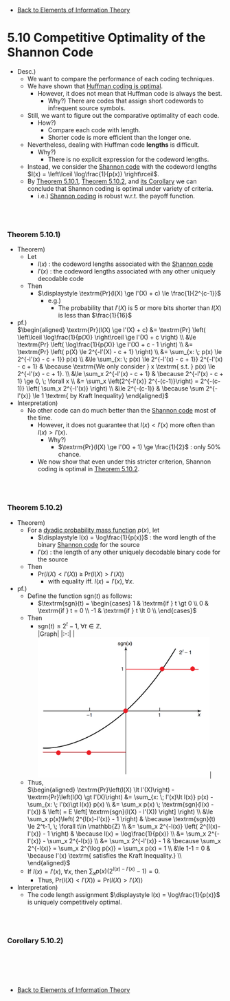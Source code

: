 * [Back to Elements of Information Theory](../../main.md)

# 5.10 Competitive Optimality of the Shannon Code
- Desc.)
  - We want to compare the performance of each coding techniques.
  - We have shown that [Huffman coding is optimal](../08/note.md#58-optimality-of-huffman-codes).
    - However, it does not mean that Huffman code is always the best.
      - Why?) There are codes that assign short codewords to infrequent source symbols.
  - Still, we want to figure out the comparative optimality of each code.
    - How?)
      - Compare each code with length.
      - Shorter code is more efficient than the longer one.
  - Nevertheless, dealing with Huffman code **lengths** is difficult.
    - Why?)
      - There is no explicit expression for the codeword lengths.
  - Instead, we consider the [Shannon code](../07/note.md#prop4-shannon-code) with the codeword lengths $`l(x) = \left\lceil \log\frac{1}{p(x)} \right\rceil`$.
  - By [Theorem 5.10.1](#theorem-5101), [Theorem 5.10.2](#theorem-5102), and [its Corollary](#corollary-5102) we can conclude that Shannon coding is optimal under variety of criteria.
    - i.e.) [Shannon coding](../07/note.md#prop4-shannon-code) is robust w.r.t. the payoff function.

<br><br>

### Theorem 5.10.1)
- Theorem)
  - Let
    - $`l(x)`$ : the codeword lengths associated with the [Shannon code](../07/note.md#prop4-shannon-code)
    - $`l'(x)`$ : the codeword lengths associated with any other uniquely decodable code
  - Then
    - $`\displaystyle \textrm{Pr}(l(X) \ge l'(X) + c) \le \frac{1}{2^{c-1}}`$
      - e.g.)
        - The probability that $`l'(X)`$ is 5 or more bits shorter than $`l(X)`$ is less than $`\frac{1}{16}`$
- pf.)   
  $`\begin{aligned}
    \textrm{Pr}(l(X) \ge l'(X) + c) 
    &= \textrm{Pr} \left( \left\lceil \log\frac{1}{p(X)} \right\rceil \ge l'(X) + c \right) \\
    &\le \textrm{Pr} \left( \log\frac{1}{p(X)} \ge l'(X) + c - 1 \right) \\
    &= \textrm{Pr} \left( p(X) \le 2^{-l'(X) - c + 1} \right) \\
    &= \sum_{x: \; p(x) \le 2^{-l'(x) - c + 1}} p(x) \\
    &\le \sum_{x: \; p(x) \le 2^{-l'(x) - c + 1}} 2^{-l'(x) - c + 1} & \because \textrm{We only consider } x \textrm{ s.t. } p(x) \le 2^{-l'(x) - c + 1}. \\
    &\le \sum_x 2^{-l'(x) - c + 1} & \because 2^{-l'(x) - c + 1} \ge 0, \; \forall x \\
    &= \sum_x \left(2^{-l'(x)} 2^{-(c-1)}\right) = 2^{-(c-1)} \left( \sum_x 2^{-l'(x)} \right) \\
    &\le 2^{-(c-1)} & \because \sum 2^{-l'(x)} \le 1 \textrm{ by Kraft Inequality}
  \end{aligned}`$
- Interpretation)
  - No other code can do much better than the [Shannon code](../07/note.md#prop4-shannon-code) most of the time. 
    - However, it does not guarantee that $`l(x) \lt l'(x)`$ more often than $`l(x) \gt l'(x)`$.
      - Why?)
        - $`\textrm{Pr}(l(X) \ge l'(X) + 1) \ge \frac{1}{2}`$ : only 50% chance.
    - We now show that even under this stricter criterion, Shannon coding is optimal in [Theorem 5.10.2](#theorem-5102).


<br><br>

### Theorem 5.10.2)
- Theorem)
  - For a [dyadic probability mass function](../03/note.md#concept-d-adic-probability-distribution) $`p(x)`$, let 
      - $`\displaystyle l(x) = \log\frac{1}{p(x)}`$ : the word length of the binary [Shannon code](../07/note.md#prop4-shannon-code) for the source
      - $`l'(x)`$ : the length of any other uniquely decodable binary code for the source
  - Then
    - $`\textrm{Pr}\left(l(X) \lt l'(X)\right) \; \ge \; \textrm{Pr}\left(l(X) \gt l'(X)\right)`$
      - with equality iff. $`l(x) = l'(x), \forall x`$.
- pf.)
  - Define the function $`\textrm{sgn}(t)`$ as follows:
    - $`\textrm{sgn}(t) = \begin{cases}
        1 & \textrm{if } t \gt 0 \\
        0 & \textrm{if } t = 0 \\
        -1 & \textrm{if } t \lt 0 \\
    \end{cases}`$
  - Then 
    - $`\textrm{sgn}(t) \le 2^t-1, \; \forall t\in \mathbb{Z}`$.   
      |Graph|
      |:-:|
      |<img src="images/001.png" width="400px">|
  - Thus,   
    $`\begin{aligned}
        \textrm{Pr}\left(l(X) \lt l'(X)\right) - \textrm{Pr}\left(l(X) \gt l'(X)\right)
        &= \sum_{x: \; l'(x)\lt l(x)} p(x) - \sum_{x: \; l'(x)\gt l(x)} p(x) \\
        &= \sum_x p(x) \; \textrm{sgn}(l(x) - l'(x))  & \left( = E \left[ \textrm{sgn}(l(X) - l'(X)) \right] \right) \\
        &\le \sum_x p(x)\left( 2^{l(x)-l'(x)} - 1 \right) & \because \textrm{sgn}(t) \le 2^t-1, \; \forall t\in \mathbb{Z} \\
        &= \sum_x 2^{-l(x)} \left( 2^{l(x)-l'(x)} - 1 \right) & \because l(x) = \log\frac{1}{p(x)} \\
        &= \sum_x 2^{-l'(x)} - \sum_x 2^{-l(x)} \\
        &= \sum_x 2^{-l'(x)} - 1 & \because \sum_x 2^{-l(x)} = \sum_x 2^{\log p(x)} = \sum_x p(x) = 1 \\
        &\le 1-1 = 0 & \because l'(x) \textrm{ satisfies the Kraft Inequality.} \\
    \end{aligned}`$ 
  - If $`l(x) = l'(x), \; \forall x`$, then $`\sum_x p(x)\left( 2^{l(x)-l'(x)} - 1 \right) = 0.`$
    - Thus, $`\textrm{Pr}\left(l(X) \lt l'(X)\right) = \textrm{Pr}\left(l(X) \gt l'(X)\right)`$
- Interpretation)
  - The code length assignment $`\displaystyle l(x) = \log\frac{1}{p(x)}`$  is uniquely competitively optimal.




<br><br>

### Corollary 5.10.2)




<br><br>










<br>

* [Back to Elements of Information Theory](../../main.md)